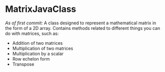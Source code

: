 # MatrixJavaClass
*As of first commit:*
A class designed to represent a mathematical matrix in the form of a 2D array. Contains methods related to different things you can do with matrices, such as:
- Addition of two matrices
- Multiplication of two matrices
- Multiplication by a scalar
- Row echelon form
- Transpose
